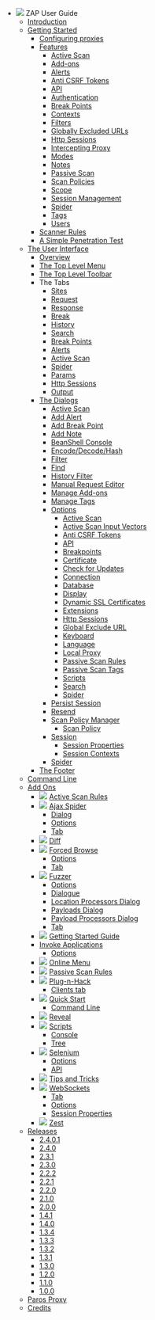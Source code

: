 * ![](https://github.com/zaproxy/zap-core-help/wiki/images/zap16x16.png) ZAP User Guide
  * [Introduction](HelpIntro)
  * [Getting Started](HelpStartStart)
    * [Configuring proxies](HelpStartProxies)
    * [Features](HelpStartConceptsConcepts)
      * [Active Scan](HelpStartConceptsAscan)
      * [Add-ons](HelpStartConceptsAddons)
      * [Alerts](HelpStartConceptsAlerts)
      * [Anti CSRF Tokens](HelpStartConceptsAnticsrf)
      * [API](HelpStartConceptsApi)
      * [Authentication](HelpStartConceptsAuthentication)
      * [Break Points](HelpStartConceptsBreakpoints)
      * [Contexts](HelpStartConceptsContexts)
      * [Filters](HelpStartConceptsFilters)
      * [Globally Excluded URLs](HelpStartConceptsGlobalexcludeurl)
      * [Http Sessions](HelpStartConceptsHttpsessions)
      * [Intercepting Proxy](HelpStartConceptsIntercept)
      * [Modes](HelpStartConceptsModes)
      * [Notes](HelpStartConceptsNotes)
      * [Passive Scan](HelpStartConceptsPscan)
      * [Scan Policies](HelpStartConceptsScanpolicy)
      * [Scope](HelpStartConceptsScope)
      * [Session Management](HelpStartConceptsSessionManagement)
      * [Spider](HelpStartConceptsSpider)
      * [Tags](HelpStartConceptsTags)
      * [Users](HelpStartConceptsUsers)
    * [Scanner Rules](HelpStartChecks)
    * [A Simple Penetration Test](HelpPentestPentest)
  * [The User Interface](HelpUiOverview)
    * [Overview](HelpUiOverview)
    * [The Top Level Menu](HelpUiTlmenuTlmenu)
    * [The Top Level Toolbar](HelpUiTltoolbar)
    * The Tabs
      * [Sites](HelpUiTabsSites)
      * [Request](HelpUiTabsRequest)
      * [Response](HelpUiTabsResponse)
      * [Break](HelpUiTabsBreak)
      * [History](HelpUiTabsHistory)
      * [Search](HelpUiTabsSearch)
      * [Break Points](HelpUiTabsBreakpoints)
      * [Alerts](HelpUiTabsAlerts)
      * [Active Scan](HelpUiTabsAscan)
      * [Spider](HelpUiTabsSpider)
      * [Params](HelpUiTabsParams)
      * [Http Sessions](HelpUiTabsHttpsessions)
      * [Output](HelpUiTabsOutput)
    * [The Dialogs](HelpUiDialogsDialogs)
      * [Active Scan](HelpUiDialogsAdvascan)
      * [Add Alert](HelpUiDialogsAddalert)
      * [Add Break Point](HelpUiDialogsAddbreak)
      * [Add Note](HelpUiDialogsAddnote)
      * [BeanShell Console](HelpUiDialogsBeanshell)
      * [Encode/Decode/Hash](HelpUiDialogsEnc_dec)
      * [Filter](HelpUiDialogsFilter)
      * [Find](HelpUiDialogsFind)
      * [History Filter](HelpUiDialogsHist_filter)
      * [Manual Request Editor](HelpUiDialogsMan_req)
      * [Manage Add-ons](HelpUiDialogsManageaddons)
      * [Manage Tags](HelpUiDialogsManagetags)
      * [Options](HelpUiDialogsOptionsOptions)
        * [Active Scan](HelpUiDialogsOptionsAscan)
        * [Active Scan Input Vectors](HelpUiDialogsOptionsAscaninput)
        * [Anti CSRF Tokens](HelpUiDialogsOptionsAnticsrf)
        * [API](HelpUiDialogsOptionsApi)
        * [Breakpoints](HelpUiDialogsOptionsBreakpoints)
        * [Certificate](HelpUiDialogsOptionsCertificate)
        * [Check for Updates](HelpUiDialogsOptionsCheckforupdates)
        * [Connection](HelpUiDialogsOptionsConnection)
        * [Database](HelpUiDialogsOptionsDatabase)
        * [Display](HelpUiDialogsOptionsView)
        * [Dynamic SSL Certificates](HelpUiDialogsOptionsDynsslcert)
        * [Extensions](HelpUiDialogsOptionsExt)
        * [Http Sessions](HelpUiDialogsOptionsHttpsessions)
        * [Global Exclude URL](HelpUiDialogsOptionsGlobalexcludeurl)
        * [Keyboard](HelpUiDialogsOptionsKeyboard)
        * [Language](HelpUiDialogsOptionsLanguage)
        * [Local Proxy](HelpUiDialogsOptionsLocalproxy)
        * [Passive Scan Rules](HelpUiDialogsOptionsPscanrules)
        * [Passive Scan Tags](HelpUiDialogsOptionsPscan)
        * [Scripts](HelpUiDialogsOptionsScript)
        * [Search](HelpUiDialogsOptionsSearch)
        * [Spider](HelpUiDialogsOptionsSpider)
      * [Persist Session](HelpUiDialogsPersistsession)
      * [Resend](HelpUiDialogsResend)
      * [Scan Policy Manager](HelpUiDialogsScanpolicymgr)
        * [Scan Policy](HelpUiDialogsScanpolicy)
      * [Session](HelpUiDialogsSessionSessprop)
        * [Session Properties](HelpUiDialogsSessionSessprop)
        * [Session Contexts](HelpUiDialogsSessionContexts)
      * [Spider](HelpUiDialogsSpider)
    * [The Footer](HelpUiFooter)
  * [Command Line](HelpCmdline)
  * [Add Ons](HelpAddonIntroduction)
    * ![](https://github.com/zaproxy/zap-core-help/wiki/images/ascan.png) [Active Scan Rules](HelpAddonsAscanrulesAscanrules)
    * ![](https://github.com/zaproxy/zap-core-help/wiki/images/spiderAjax.png) [Ajax Spider](HelpAddonsSpiderAjaxConcepts)
      * [Dialog](HelpAddonsSpiderAjaxScandialog)
      * [Options](HelpAddonsSpiderAjaxOptions)
      * [Tab](HelpAddonsSpiderAjaxTab)
    * ![](https://github.com/zaproxy/zap-core-help/wiki/images/edit-diff.png) [Diff](HelpAddonsDiffDiff)
    * ![](https://github.com/zaproxy/zap-core-help/wiki/images/hammer.png) [Forced Browse](HelpAddonsBruteforceConcepts)
      * [Options](HelpAddonsBruteforceOptions)
      * [Tab](HelpAddonsBruteforceTab)
    * ![](https://github.com/zaproxy/zap-core-help/wiki/images/fuzzer.png) [Fuzzer](HelpAddonsFuzzConcepts)
      * [Options](HelpAddonsFuzzOptions)
      * [Dialogue](HelpAddonsFuzzDialogue)
      * [Location Processors Dialog](HelpAddonsFuzzLocations)
      * [Payloads Dialog](HelpAddonsFuzzPayloads)
      * [Payload Processors Dialog](HelpAddonsFuzzProcessors)
      * [Tab](HelpAddonsFuzzTab)
    * ![](https://github.com/zaproxy/zap-core-help/wiki/images/book.png) [Getting Started Guide](HelpAddonsGettingStartedGettingStarted)
    * [Invoke Applications](HelpAddonsInvokeConcepts)
      * [Options](HelpAddonsInvokeOptions)
    * ![](https://github.com/zaproxy/zap-core-help/wiki/images/onlineMenu.png) [Online Menu](HelpAddonsOnlineMenuOnlineMenu)
    * ![](https://github.com/zaproxy/zap-core-help/wiki/images/pscan.png) [Passive Scan Rules](HelpAddonsPscanrulesPscanrules)
    * ![](https://github.com/zaproxy/zap-core-help/wiki/images/plug.png) [Plug-n-Hack](HelpAddonsPlugnhackPlugnhack)
      * [Clients tab](HelpAddonsPlugnhackClientstab)
    * ![](https://github.com/zaproxy/zap-core-help/wiki/images/147.png) [Quick Start](HelpAddonsQuickstartQuickstart)
      * [Command Line](HelpAddonsQuickstartCmdline)
    * ![](https://github.com/zaproxy/zap-core-help/wiki/images/043.png) [Reveal](HelpAddonsRevealConcepts)
    * ![](https://github.com/zaproxy/zap-core-help/wiki/images/059.png) [Scripts](HelpAddonsScriptsScripts)
      * [Console](HelpAddonsScriptsConsole)
      * [Tree](HelpAddonsScriptsTree)
    * ![](https://github.com/zaproxy/zap-core-help/wiki/images/selenium.png) [Selenium](HelpAddonsSeleniumIntro)
      * [Options](HelpAddonsSeleniumOptions)
      * [API](HelpAddonsSeleniumApi)
    * ![](https://github.com/zaproxy/zap-core-help/wiki/images/information-balloon.png) [Tips and Tricks](HelpAddonsTipsTips)
    * ![](https://github.com/zaproxy/zap-core-help/wiki/images/html5_connectivity_16x16.png) [WebSockets](HelpAddonsWebsocketIntroduction)
      * [Tab](HelpAddonsWebsocketTab)
      * [Options](HelpAddonsWebsocketOptions)
      * [Session Properties](HelpAddonsWebsocketSessionProperties)
    * ![](https://github.com/zaproxy/zap-core-help/wiki/images/fruit-orange.png) [Zest](HelpAddonsZestZest)
  * [Releases](HelpReleasesReleases)
    * [2.4.0.1](HelpReleases2_4_0_1)
    * [2.4.0](HelpReleases2_4_0)
    * [2.3.1](HelpReleases2_3_1)
    * [2.3.0](HelpReleases2_3_0)
    * [2.2.2](HelpReleases2_2_2)
    * [2.2.1](HelpReleases2_2_1)
    * [2.2.0](HelpReleases2_2_0)
    * [2.1.0](HelpReleases2_1_0)
    * [2.0.0](HelpReleases2_0_0)
    * [1.4.1](HelpReleases1_4_1)
    * [1.4.0](HelpReleases1_4_0)
    * [1.3.4](HelpReleases1_3_4)
    * [1.3.3](HelpReleases1_3_3)
    * [1.3.2](HelpReleases1_3_2)
    * [1.3.1](HelpReleases1_3_1)
    * [1.3.0](HelpReleases1_3_0)
    * [1.2.0](HelpReleases1_2_0)
    * [1.1.0](HelpReleases1_1_0)
    * [1.0.0](HelpReleases1_0_0)
  * [Paros Proxy](HelpParos)
  * [Credits](HelpCredits)
